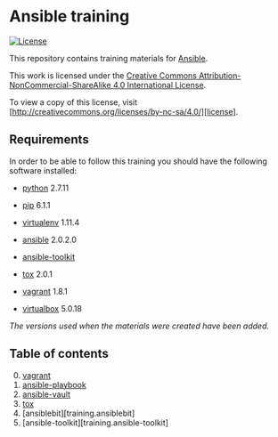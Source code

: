 # Ansible training

[![License](https://i.creativecommons.org/l/by-nc-sa/4.0/80x15.png)][license]

This repository contains training materials for [Ansible][ansible].

This work is licensed under the [Creative Commons Attribution-NonCommercial-ShareAlike 4.0 International License][license].

To view a copy of this license, visit [http://creativecommons.org/licenses/by-nc-sa/4.0/][license].


## Requirements

In order to be able to follow this training you should have the following software installed:

- [python][python] 2.7.11
- [pip][pip] 6.1.1
- [virtualenv][virtualenv] 1.11.4

- [ansible][ansible] 2.0.2.0
- [ansible-toolkit][ansible-toolkit] 
- [tox][tox] 2.0.1

- [vagrant][vagrant] 1.8.1
- [virtualbox][virtualbox] 5.0.18

_The versions used when the materials were created have been added._


## Table of contents

0. [vagrant][training.vagrant]
1. [ansible-playbook][training.playbook]
2. [ansible-vault][training.vault]
3. [tox][training.tox]
5. [ansiblebit][training.ansiblebit]
4. [ansible-toolkit][training.ansible-toolkit]


[ansible]:      https://www.ansible.com/                            "Ansible"
[ansible-toolkit]:  https://github.com/dellis23/ansible-toolkit/    "ansible-toolkit"
[license]:      http://creativecommons.org/licenses/by-nc-sa/4.0/   "License"
[pip]:          https://pip.pypa.io/en/stable/                      "pip"
[python]:       https://www.python.org/                             "Python"
[steenzout]:    https://github.com/steenzout/                       "Pedro Salgado"
[tox]:          https://tox.readthedocs.org/                        "tox"
[vagrant]:      https://www.vagrantup.com/                          "Vagrant"
[virtualbox]:   https://www.virtualbox.org/                         "VirtualBox"
[virtualenv]:   https://virtualenv.pypa.io/en/latest/               "virtualenv"

[training.playbook]:    https://github.com/steenzout-training/ansible/tree/master/ansible-playbook  "playbook"
[training.tox]:         https://github.com/steenzout-training/ansible/tree/master/tox               "tox"
[training.vagrant]:     https://github.com/steenzout-training/ansible/tree/master/vagrant           "vagrant"
[training.vault]:       https://github.com/steenzout-training/ansible/tree/master/vault             "vault"
